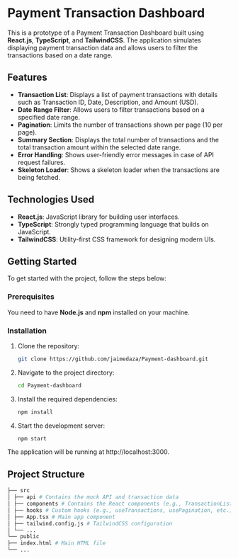 # Payment Transaction Dashboard

This is a prototype of a Payment Transaction Dashboard built using **React.js**, **TypeScript**, and **TailwindCSS**. The application simulates displaying payment transaction data and allows users to filter the transactions based on a date range.

## Features

- **Transaction List**: Displays a list of payment transactions with details such as Transaction ID, Date, Description, and Amount (USD).
- **Date Range Filter**: Allows users to filter transactions based on a specified date range.
- **Pagination**: Limits the number of transactions shown per page (10 per page).
- **Summary Section**: Displays the total number of transactions and the total transaction amount within the selected date range.
- **Error Handling**: Shows user-friendly error messages in case of API request failures.
- **Skeleton Loader**: Shows a skeleton loader when the transactions are being fetched.

## Technologies Used

- **React.js**: JavaScript library for building user interfaces.
- **TypeScript**: Strongly typed programming language that builds on JavaScript.
- **TailwindCSS**: Utility-first CSS framework for designing modern UIs.

## Getting Started

To get started with the project, follow the steps below:

### Prerequisites

You need to have **Node.js** and **npm** installed on your machine.

### Installation

1. Clone the repository:

   ```bash
   git clone https://github.com/jaimedaza/Payment-dashboard.git

   ```

2. Navigate to the project directory:

   ```bash
   cd Payment-dashboard

   ```

3. Install the required dependencies:

   ```bash
   npm install

   ```

4. Start the development server:

   ```bash
   npm start
   ```

The application will be running at http://localhost:3000.

## Project Structure

```bash
├── src
│ ├── api # Contains the mock API and transaction data
│ ├── components # Contains the React components (e.g., TransactionList, DateRangeFilter, etc.)
│ ├── hooks # Custom hooks (e.g., useTransactions, usePagination, etc.)
│ ├── App.tsx # Main app component
│ ├── tailwind.config.js # TailwindCSS configuration
│ └── ...
└── public
├── index.html # Main HTML file
└── ...
```
